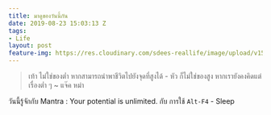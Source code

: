 ```yaml
---
title: มาดูของวันนี้กัน
date: 2019-08-23 15:03:13 Z
tags:
- Life
layout: post
feature-img: https://res.cloudinary.com/sdees-reallife/image/upload/v1555658919/sample_feature_img.png
---
```


> เท้า ไม่ใช่ของต่ำ หากสามารถนำพาชีวิตไปยังจุดที่สูงได้ - หัว ก็ไม่ใช่ของสูง หากเรายังคงคิดแต่เรื่องต่ำ ๆ ~ แจ๊ค หม่า

<i class="fa fa-child" style="color:plum"></i>

วันนี้รู้จักกับ Mantra : Your potential is unlimited. กับ การใช้ `Alt-F4` - Sleep
